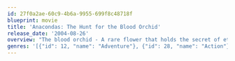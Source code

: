 ```yaml
---
id: 27f0a2ae-60c9-4b6a-9955-699f8c48718f
blueprint: movie
title: 'Anacondas: The Hunt for the Blood Orchid'
release_date: '2004-08-26'
overview: "The blood orchid - A rare flower that holds the secret of eternal life and a fortune to the pharmaceutical company that finds it. Led by a two-fisted soldier of fortune, a scientific expedition is sent deep into the jungles of Borneo to locate and bring back samples of the legendary plant. Battling their way upriver, the explorers brave poisonous insects, ferocious crocodiles and savage headhunters, unaware they're being stalked by an even greater danger: a nest of giant anacondas, voracious, fifty-foot-long flesh-eaters who'll stop at nothing to protect their breeding ground, the blood orchid's home."
genres: '[{"id": 12, "name": "Adventure"}, {"id": 28, "name": "Action"}, {"id": 27, "name": "Horror"}, {"id": 878, "name": "Science Fiction"}, {"id": 53, "name": "Thriller"}]'
---
```

